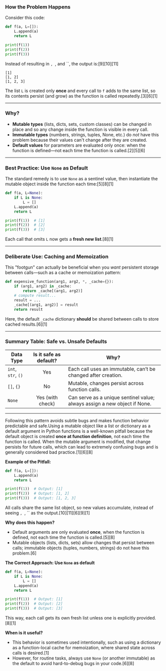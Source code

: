 ### **How the Problem Happens**

Consider this code:
```python
def f(a, L=[]):
    L.append(a)
    return L

print(f(1))
print(f(2))
print(f(3))
```
Instead of resulting in ``, ``, and ``, the output is:[9][10][11]
```
[1]
[1, 2]
[1, 2, 3]
```
The list `L` is created only **once** and every call to `f` adds to the same list, so its contents persist (and grow) as the function is called repeatedly.[3][6][1]

***

### **Why?**
- **Mutable types** (lists, dicts, sets, custom classes) can be changed in place and so any change inside the function is visible in every call.
- **Immutable types** (numbers, strings, tuples, None, etc.) do *not* have this problem because their values can't change after they are created.
- **Default values** for parameters are evaluated only once: when the function is defined—not each time the function is called.[2][5][6]

***

### **Best Practice: Use `None` as Default**
The standard remedy is to use `None` as a sentinel value, then instantiate the mutable object inside the function each time:[5][8][1]
```python
def f(a, L=None):
    if L is None:
        L = []
    L.append(a)
    return L

print(f(1))  # [1]
print(f(2))  # [2]
print(f(3))  # [3]
```
Each call that omits `L` now gets a **fresh new list**.[8][1]

***

### **Deliberate Use: Caching and Memoization**
This "footgun" can actually be beneficial when you *want* persistent storage between calls—such as a cache or memoization pattern:
```python
def expensive_function(arg1, arg2, *, _cache={}):
    if (arg1, arg2) in _cache:
        return _cache[(arg1, arg2)]
    # compute result...
    result = ...
    _cache[(arg1, arg2)] = result
    return result
```
Here, the default `_cache` dictionary **should** be shared between calls to store cached results.[6][1]

***

### **Summary Table: Safe vs. Unsafe Defaults**

| Data Type          | Is it safe as default? | Why?                                                                      |
|--------------------|:---------------------:|---------------------------------------------------------------------------|
| `int`, `str`, `()` | Yes                  | Each call uses an immutable, can’t be changed after creation.             |
| `[]`, `{}`         | No                   | Mutable, changes persist across function calls.                           |
| `None`             | Yes (with check)     | Can serve as a unique sentinel value; always assign a new object if None. |

***

Following this pattern avoids subtle bugs and makes function behavior predictable and safe.Using a mutable object like a list or dictionary as a default argument in Python functions is a well-known pitfall because the default object is created **once at function definition**, not each time the function is called. When the mutable argument is modified, that change persists for future calls, which can lead to extremely confusing bugs and is generally considered bad practice.[1][6][8]

**Example of the Pitfall:**
```python
def f(a, L=[]):
    L.append(a)
    return L

print(f(1))  # Output: [1]
print(f(2))  # Output: [1, 2]
print(f(3))  # Output: [1, 2, 3]
```
All calls share the same list object, so new values accumulate, instead of seeing ``, ``, `` as the output.[10][11][6][9][1]

**Why does this happen?**
- Default arguments are only evaluated **once**, when the function is defined, not each time the function is called.[5][8]
- Mutable objects (lists, dicts, sets) allow changes that persist between calls; immutable objects (tuples, numbers, strings) do not have this problem.[6]

**The Correct Approach: Use `None` as default**
```python
def f(a, L=None):
    if L is None:
        L = []
    L.append(a)
    return L

print(f(1))  # Output: [1]
print(f(2))  # Output: [2]
print(f(3))  # Output: [3]
```
This way, each call gets its own fresh list unless one is explicitly provided.[8][1]

**When is it useful?**
- This behavior is sometimes used intentionally, such as using a dictionary as a function-local cache for memoization, where shared state across calls is desired.[1]
- However, for routine tasks, always use `None` (or another immutable) as the default to avoid hard-to-debug bugs in your code.[6][8]
